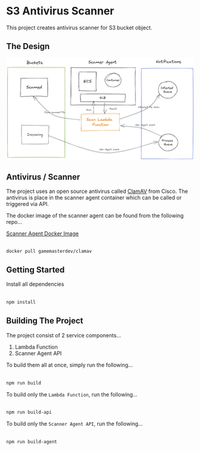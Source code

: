 # S3 Antivirus Scanner

This project creates antivirus scanner for S3 bucket object. 

## The Design

![conceptual-diagram](documentation/assets/2-bucket-av-scanner.png)

## Antivirus / Scanner

The project uses an open source antivirus called [ClamAV](https://www.clamav.net/) from Cisco. The antivirus is place in the scanner agent container which can be called or triggered via API. 

The docker image of the scanner agent can be found from the following repo...

[Scanner Agent Docker Image](https://hub.docker.com/repository/docker/gamemasterdev/clamav)

```shell

docker pull gamemasterdev/clamav

```

## Getting Started

Install all dependencies

```bash

npm install

```

## Building The Project

The project consist of 2 service components...
1. Lambda Function
2. Scanner Agent API

To build them all at once, simply run the following...

```bash

npm run build

```

To build only the `Lambda Function`, run the following...

```bash

npm run build-api

```

To build only the `Scanner Agent API`, run the following...

```bash

npm run build-agent

```